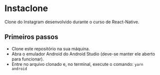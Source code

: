 # Instaclone

Clone do Instagram desenvolvido durante o curso de React-Native.

## Primeiros passos

* Clone este repositório na sua máquina.
* Abra o emulador Android do Android Studio (deve-se manter ele aberto para funcionar).
* Entre no arquivo clonado e, no terminal, execute o comando: ``yarn android``

